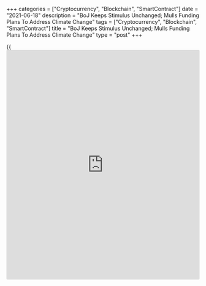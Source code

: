 +++
categories = ["Cryptocurrency", "Blockchain", "SmartContract"]
date = "2021-06-18"
description = "BoJ Keeps Stimulus Unchanged; Mulls Funding Plans To Address Climate Change"
tags = ["Cryptocurrency", "Blockchain", "SmartContract"]
title = "BoJ Keeps Stimulus Unchanged; Mulls Funding Plans To Address Climate Change"
type = "post"
+++

{{<iframe id="large-banner" src="https://www.bounty.group/#slide=24.0" width="100%" height="600" scrolling="no" style="border: 0px solid rgb(216, 221, 230); border-radius: 3px;">}}

The Bank of Japan maintained its massive monetary stimulus and announced
the introduction of a new funding programme to support the efforts on
climate change issues and also extended the deadline for Covid support
programme.

The board, governed by Haruhiko Kuroda, on Tuesday, voted 7-1, with 1
abstention, to hold the interest rate at -0.1 percent on current
accounts that financial institutions maintain at the central bank.

The bank will continue to purchase a necessary amount of Japanese
government bonds without setting an upper limit so that 10-year JGB
yields will remain at around zero percent.

Tom Learmouth, an economist at Capital Economics, expects the BoJ to
leave both its [policy](https://www.fintechee.com/policy/) rate and target for 10-year government bond yields
unchanged for the foreseeable future.

The bank decided by an 8-0 majority vote, with 1 abstention, to extend
the duration of the Special Program to Support Financing in Response to
the Novel Coronavirus.

The deadline for new loan application will end on March 2022 instead of
September 2021.

Further, the BoJ judged it appropriate to introduce a new fund-
provisioning measure, through which it provides funds to financial
institutions for investment or loans that they make to address climate
change issues.

The bank plans to launch the new measure likely within 2021. The
preliminary outline of the measure will be unveiled at the July monetary
[policy](https://www.fintechee.com/policy/) meeting.

This new measure will be a successor to the Fund-Provisioning Measure to
Support Strengthening the Foundations for Economic Growth, BoJ said.

For comments and feedback [contact](https://www.playgroundfx.com/contact/): editorial@rtt[news](https://www.letsplayfx.com/blog/forex-news-website/).com

[Economic News][1]

 **What parts of the world are seeing the best (and worst) economic
performances lately? Click[here][2] to check out our [Econ Scorecard][2]
and find out! See up-to-the-moment [ranking](https://www.playgroundfx.com/blog/crypto-exchange-ranking/)s for the best and worst
performers in [GDP][3], [unemployment rate][4], [inflation][5] and much
more.**

   1. www.rtt[news](https://www.letsplayfx.com/blog/forex-news-website/).com/Content/EconomicNews.aspx
   2. www.rtt[news](https://www.letsplayfx.com/blog/forex-news-website/).com/economic-scorecard/world-rank/PPI/highest-performance.aspx
   3. www.rtt[news](https://www.letsplayfx.com/blog/forex-news-website/).com/economic-scorecard/world-rank/GDP/highest-performance.aspx
   4. www.rtt[news](https://www.letsplayfx.com/blog/forex-news-website/).com/economic-scorecard/world-rank/unemployment-rate/lowest-performance.aspx
   5. www.rtt[news](https://www.letsplayfx.com/blog/forex-news-website/).com/economic-scorecard/world-rank/CPI/highest-performance.aspx